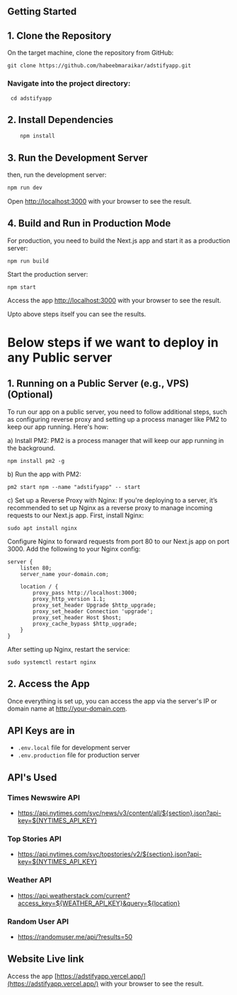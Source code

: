 ## Getting Started

## 1. Clone the Repository

On the target machine, clone the repository from GitHub:
```
git clone https://github.com/habeebmaraikar/adstifyapp.git 
```


### Navigate into the project directory:
```
 cd adstifyapp
```

## 2. Install Dependencies
```
    npm install
```

## 3. Run the Development Server

then, run the development server:

```bash
npm run dev
```

Open [http://localhost:3000](http://localhost:3000) with your browser to see the result.


## 4. Build and Run in Production Mode 
For production, you need to build the Next.js app and start it as a production server:

```
npm run build
```

Start the production server:

```
npm start
```

Access the app [http://localhost:3000](http://localhost:3000) with your browser to see the result.

Upto above steps itself you can see the results. 


# Below steps if we want to deploy in any Public server 
## 1. Running on a Public Server (e.g., VPS) (Optional)

To run our app on a public server, you need to follow additional steps, such as configuring reverse proxy and setting up a process manager like PM2 to keep our app running. Here's how:

a) Install PM2:
PM2 is a process manager that will keep our app running in the background.

```
npm install pm2 -g
```

b) Run the app with PM2:

```
pm2 start npm --name "adstifyapp" -- start
```

c) Set up a Reverse Proxy with Nginx:
If you're deploying to a server, it’s recommended to set up Nginx as a reverse proxy to manage incoming requests to our Next.js app. First, install Nginx:

```
sudo apt install nginx
```


Configure Nginx to forward requests from port 80 to our Next.js app on port 3000. Add the following to your Nginx config:

```
server {
    listen 80;
    server_name your-domain.com;

    location / {
        proxy_pass http://localhost:3000;
        proxy_http_version 1.1;
        proxy_set_header Upgrade $http_upgrade;
        proxy_set_header Connection 'upgrade';
        proxy_set_header Host $host;
        proxy_cache_bypass $http_upgrade;
    }
}
```

After setting up Nginx, restart the service:

```
sudo systemctl restart nginx
```

## 2. Access the App
Once everything is set up, you can access the app via the server's IP or domain name at http://your-domain.com.




## API Keys are in
- `.env.local` file for development server
- `.env.production` file for production server


## API's Used
### Times Newswire API
- https://api.nytimes.com/svc/news/v3/content/all/${section}.json?api-key=${NYTIMES_API_KEY}

### Top Stories API
- https://api.nytimes.com/svc/topstories/v2/${section}.json?api-key=${NYTIMES_API_KEY}

### Weather API 
- https://api.weatherstack.com/current?access_key=${WEATHER_API_KEY}&query=${location}

### Random User API
- https://randomuser.me/api/?results=50


## Website Live link 

Access the app [https://adstifyapp.vercel.app/](https://adstifyapp.vercel.app/) with your browser to see the result.


